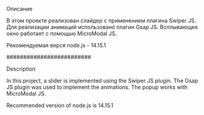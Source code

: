 Описание

В этом проекте реализован слайдер с применением плагина Swiper JS.
Для реализации анимаций использовано плагин Gsap JS.
Всплывающее окно работает с помощью MicroModal JS.

Рекомендуемая верся node.js - 14.15.1

#########################

Description

In this project, a slider is implemented using the Swiper JS plugin.
The Gsap JS plugin was used to implement the animations.
The popup works with MicroModal JS.

Recommended version of node.js is 14.15.1
